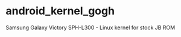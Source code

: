 android_kernel_gogh
===================

Samsung Galaxy Victory SPH-L300 - Linux kernel for stock JB ROM
